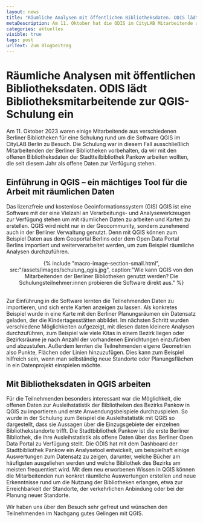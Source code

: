 ```yaml
---
layout: news
title: "Räumliche Analysen mit öffentlichen Bibliotheksdaten. ODIS lädt Bibliotheksmitarbeitende zur QGIS-Schulung ein"
metaDescription: Am 11. Oktober hat die ODIS im CityLAB Mitarbeitende aus Berliner Bibliotheken zu einer Schulung zum Geoinformationssystem QGIS begrüßt. 
categories: aktuelles
visible: true
tags: post
urlText: Zum Blogbeitrag
---
```


# Räumliche Analysen mit öffentlichen Bibliotheksdaten. ODIS lädt Bibliotheksmitarbeitende zur QGIS-Schulung ein 
Am 11. Oktober 2023 waren einige Mitarbeitende aus verschiedenen Berliner Bibliotheken für eine Schulung rund um die Software QGIS im CityLAB Berlin zu Besuch. Die Schulung war in diesem Fall ausschließlich Mitarbeitenden der Berliner Bibliotheken vorbehalten, da wir mit den offenen Bibliotheksdaten der Stadtteilbibliothek Pankow arbeiten wollten, die seit diesem Jahr als offene Daten zur Verfügung stehen.


## Einführung in QGIS – ein mächtiges Tool für die Arbeit mit räumlichen Daten

Das lizenzfreie und kostenlose Geoinformationssystem (GIS) QGIS ist eine Software mit der eine Vielzahl an Verarbeitungs- und Analysewerkzeugen zur Verfügung stehen um mit räumlichen Daten zu arbeiten und Karten zu erstellen. QGIS wird nicht nur in der Geocommunity, sondern zunehmend auch in der Berliner Verwaltung genutzt. Denn mit QGIS können zum Beispiel Daten aus dem Geoportal Berlins oder dem Open Data Portal Berlins importiert und weiterverarbeitet werden, um zum Beispiel räumliche Analysen durchzuführen. 

<center>
{% include "macro-image-section-small.html", src:"/assets/images/schulung_qgis.jpg", caption:"Wie kann QGIS von den Mitarbeitenden der Berliner Bibliotheken genutzt werden? Die Schulungsteilnehmer:innen probieren die Software direkt aus." %}
</center>
<br>


Zur Einführung in die Software lernten die Teilnehmenden Daten zu importieren, und sich erste Karten anzeigen zu lassen. Als konkretes Beispiel wurde in eine Karte mit den Berliner Planungsräumen ein Datensatz geladen, der die Kindertagesstätten abbildet. Im nächsten Schritt wurden verschiedene Möglichkeiten aufgezeigt, mit diesen daten kleinere Analysen durchzuführen, zum Beispiel wie viele Kitas in einem Bezirk liegen oder Bezirksräume je nach Anzahl der vorhandenen Einrichtungen einzufärben und abzustufen. Außerdem lernten die Teilnehmenden eigene Geometrien also Punkte, Flächen oder Linien hinzuzufügen. Dies kann zum Beispiel hilfreich sein, wenn man selbständig neue Standorte oder Planungsflächen in ein Datenprojekt einspielen möchte. 


## Mit Bibliotheksdaten in QGIS arbeiten
Für die Teilnehmenden besonders interessant war die Möglichkeit, die offenen Daten zur Ausleihstatistik der Bibliotheken des Bezirks Pankow in QGIS zu importieren und erste Anwendungsbeispiele durchzuspielen. So wurde in der Schulung zum Beispiel die Ausleihstatistik mit QGIS so dargestellt, dass sie Aussagen über die Einzugsgebiete der einzelnen Bibliothekstandorte trifft. 
Die Stadtbibliothek Pankow ist die erste Berliner Bibliothek, die ihre Ausleihstatistik als offene Daten über das Berliner Open Data Portal zu Verfügung stellt. Die ODIS hat mit dem Dashboard der Stadtbibliothek Pankow ein Analysetool entwickelt, um beispielhaft einige Auswertungen zum Datensatz zu zeigen, darunter, welche Bücher am häufigsten ausgeliehen werden und welche Bibliothek des Bezirks am meisten frequentiert wird. Mit dem neu erworbenen Wissen in QGIS können die Mitarbeitenden nun konkret räumliche Auswertungen erstellen und neue Erkenntnisse rund um die Nutzung der Bibliotheken erlangen, etwa zur Erreichbarkeit der Standorte, der verkehrlichen Anbindung oder bei der Planung neuer Standorte. 

Wir haben uns über den Besuch sehr gefreut und wünschen den Teilnehmenden im Nachgang gutes Gelingen mit QGIS.



